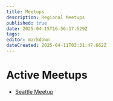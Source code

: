 ```yaml
---
title: Meetups
description: Regional Meetups
published: true
date: 2025-04-15T16:56:17.529Z
tags: 
editor: markdown
dateCreated: 2025-04-11T03:31:47.662Z
---
```


# Active Meetups

- [Seattle Meetup](/meetups/seattle)